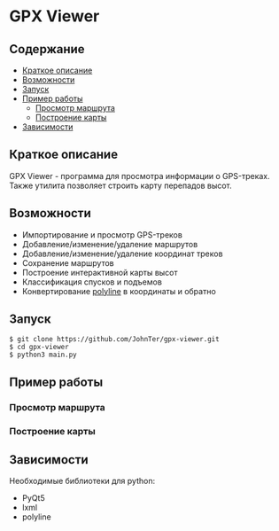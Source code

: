 # GPX Viewer

## Содержание
* [Краткое описание](#краткое-описание)
* [Возможности](#Возможности)
* [Запуск](#Запуск)
* [Пример работы](#пример-работы)
  * [Просмотр маршрута](#Просмотр-маршрута)
  * [Построение карты](#Построение-карты)
* [Зависимости](#зависимости) 


## Краткое описание
GPX Viewer - программа для просмотра информации о GPS-треках. Также утилита позволяет строить карту перепадов высот.

## Возможности
 - Импортирование и просмотр GPS-треков
 - Добавление/изменение/удаление маршрутов
 - Добавление/изменение/удаление координат треков
 - Сохранение маршрутов
 - Построение интерактивной карты высот
 - Классификация спусков и подъемов
 - Конвертирование [polyline](https://developers.google.com/maps/documentation/utilities/polylinealgorithm) в координаты и обратно

## Запуск
```
$ git clone https://github.com/JohnTer/gpx-viewer.git
$ cd gpx-viewer
$ python3 main.py
```

## Пример работы

### Просмотр маршрута


### Построение карты



## Зависимости
Необходимые библиотеки для python:
+ PyQt5
+ lxml
+ polyline



